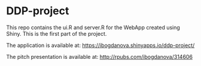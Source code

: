 # DDP-project
This repo contains the ui.R and server.R for the WebApp created using Shiny.
This is the first part of the project.

The application is available at:
https://ibogdanova.shinyapps.io/ddp-project/

The pitch presentation is available at:
http://rpubs.com/ibogdanova/314606
